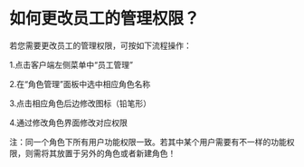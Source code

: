 # 如何更改员工的管理权限？

若您需要更改员工的管理权限，可按如下流程操作：

1.点击客户端左侧菜单中“员工管理”

2.在“角色管理”面板中选中相应角色名称

3.点击相应角色后边修改图标（铅笔形）

4.通过修改角色界面修改对应权限

注：同一个角色下所有用户功能权限一致。若其中某个用户需要有不一样的功能权限，则需将其放置于另外的角色或者新建角色！
